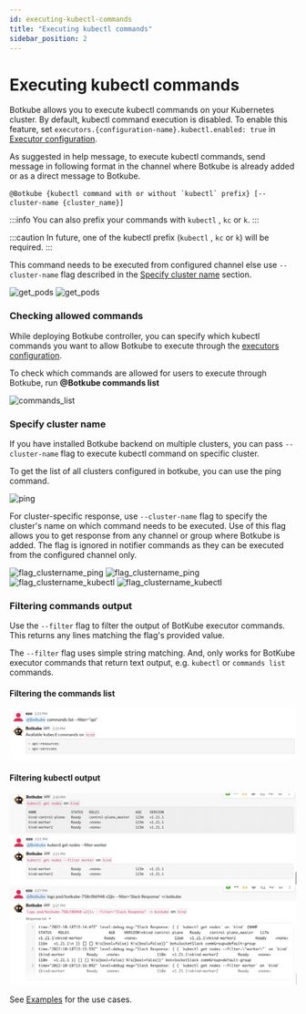 ```yaml
---
id: executing-kubectl-commands
title: "Executing kubectl commands"
sidebar_position: 2
---
```


# Executing kubectl commands

Botkube allows you to execute kubectl commands on your Kubernetes cluster. By default, kubectl command execution is disabled. To enable this feature, set `executors.{configuration-name}.kubectl.enabled: true` in [Executor configuration](../configuration/executor).

As suggested in help message, to execute kubectl commands, send message in following format in the channel where Botkube is already added or as a direct message to Botkube.

```
@Botkube {kubectl command with or without `kubectl` prefix} [--cluster-name {cluster_name}]
```

:::info
You can also prefix your commands with `kubectl` , `kc` or `k`.
:::

:::caution
In future, one of the kubectl prefix (`kubectl` , `kc` or `k`) will be required.
:::

This command needs to be executed from configured channel else use `--cluster-name` flag described in the [Specify cluster name](#specify-cluster-name) section.

![get_pods](assets/get_namespaces.png)
![get_pods](assets/mm_get_ns.png)

### Checking allowed commands

While deploying Botkube controller, you can specify which kubectl commands you want to allow Botkube to execute through the [executors configuration](../configuration/executor.md).

To check which commands are allowed for users to execute through Botkube, run **@Botkube commands list**

![commands_list](assets/commands_list.png)

### Specify cluster name

If you have installed Botkube backend on multiple clusters, you can pass `--cluster-name` flag to execute kubectl command on specific cluster.

To get the list of all clusters configured in botkube, you can use the ping command.

![ping](assets/ping.png)

For cluster-specific response, use `--cluster-name` flag to specify the cluster's name on which command needs to be executed.
Use of this flag allows you to get response from any channel or group where Botkube is added.
The flag is ignored in notifier commands as they can be executed from the configured channel only.

![flag_clustername_ping](assets/flag_clustername_ping.png)
![flag_clustername_ping](assets/mm_flag_clustername_ping.png)
![flag_clustername_kubectl](assets/flag_clustername_kubectl.png)
![flag_clustername_kubectl](assets/mm_flag_clustername_kubectl.png)

### Filtering commands output

Use the `--filter` flag to filter the output of BotKube executor commands. This returns any lines matching the flag's provided value.

The `--filter` flag uses simple string matching. And, only works for BotKube executor commands that return text output, e.g. `kubectl` or `commands list` commands. 

#### Filtering the commands list

![flag_filter_commands_list](assets/flag_filter_commands_list.png)

#### Filtering kubectl output

![flag_filter_kubectl_get_nodes](assets/flag_filter_kubectl_get_nodes.png)
![flag_filter_kubectl_logs](assets/flag_filter_kubectl_logs.png)

See [Examples](../examples/#h-examples) for the use cases.
